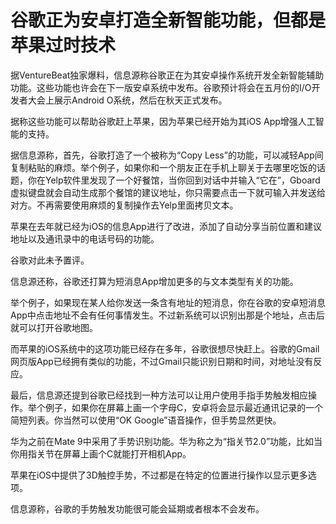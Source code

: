 # 谷歌正为安卓打造全新智能功能，但都是苹果过时技术
据VentureBeat独家爆料，信息源称谷歌正在为其安卓操作系统开发全新智能辅助功能。这些功能也许会在下一版安卓系统中发布。谷歌预计将会在五月份的I/O开发者大会上展示Android O系统，然后在秋天正式发布。

据称这些功能可以帮助谷歌赶上苹果，因为苹果已经开始为其iOS App增强人工智能的支持。

据信息源称，首先，谷歌打造了一个被称为“Copy Less”的功能，可以减轻App间复制粘贴的麻烦。举个例子，如果你和一个朋友正在手机上聊关于去哪里吃饭的话题，你在Yelp软件里发现了一个好餐馆，当你回到对话中并输入“它在”，Gboard虚拟键盘就会自动生成那个餐馆的建议地址，你只需要点击一下就可输入并发送给对方。不再需要使用麻烦的复制操作去Yelp里面拷贝文本。

苹果在去年就已经为iOS的信息App进行了改进，添加了自动分享当前位置和建议地址以及通讯录中的电话号码的功能。

谷歌对此未予置评。

信息源还称，谷歌还打算为短消息App增加更多的与文本类型有关的功能。

举个例子，如果现在某人给你发送一条含有地址的短消息，你在谷歌的安卓短消息App中点击地址不会有任何事情发生。不过新系统可以识别出那是个地址，点击后就可以打开谷歌地图。

而苹果的iOS系统中的这项功能已经存在多年，谷歌很想尽快赶上。谷歌的Gmail网页版App已经拥有类似的功能，不过Gmail只能识别日期和时间，对地址没有反应。

最后，信息源还提到谷歌已经找到一种方法可以让用户使用手指手势触发相应操作。举个例子，如果你在屏幕上画一个字母C，安卓将会显示最近通讯记录的一个简短列表。你当然可以使用“OK Google”语音操作，但手势显然更快。

华为之前在Mate 9中采用了手势识别功能。华为称之为“指关节2.0”功能，比如当你用指关节在屏幕上画个C就能打开相机App。

苹果在iOS中提供了3D触控手势，不过都是在特定的位置进行操作以显示更多选项。

信息源称，谷歌的手势触发功能很可能会延期或者根本不会发布。


